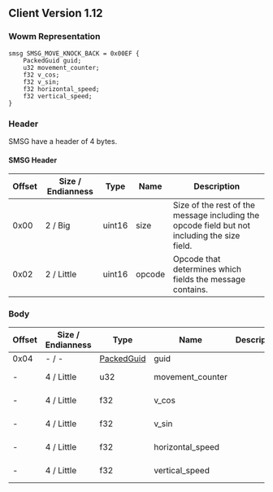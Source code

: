 ## Client Version 1.12

### Wowm Representation
```rust,ignore
smsg SMSG_MOVE_KNOCK_BACK = 0x00EF {
    PackedGuid guid;
    u32 movement_counter;
    f32 v_cos;
    f32 v_sin;
    f32 horizontal_speed;
    f32 vertical_speed;
}
```
### Header
SMSG have a header of 4 bytes.

#### SMSG Header
| Offset | Size / Endianness | Type   | Name   | Description |
| ------ | ----------------- | ------ | ------ | ----------- |
| 0x00   | 2 / Big           | uint16 | size   | Size of the rest of the message including the opcode field but not including the size field.|
| 0x02   | 2 / Little        | uint16 | opcode | Opcode that determines which fields the message contains.|

### Body

| Offset | Size / Endianness | Type | Name | Description | Comment |
| ------ | ----------------- | ---- | ---- | ----------- | ------- |
| 0x04 | - / - | [PackedGuid](../spec/packed-guid.md) | guid |  |  |
| - | 4 / Little | u32 | movement_counter |  | mangoszero: Sequence<br/>mangoszero sets to 0 |
| - | 4 / Little | f32 | v_cos |  | cmangos/mangoszero/vmangos: x direction |
| - | 4 / Little | f32 | v_sin |  | cmangos/mangoszero/vmangos: y direction |
| - | 4 / Little | f32 | horizontal_speed |  | cmangos/mangoszero/vmangos: Horizontal speed |
| - | 4 / Little | f32 | vertical_speed |  | cmangos/mangoszero/vmangos: Z Movement speed (vertical) |

